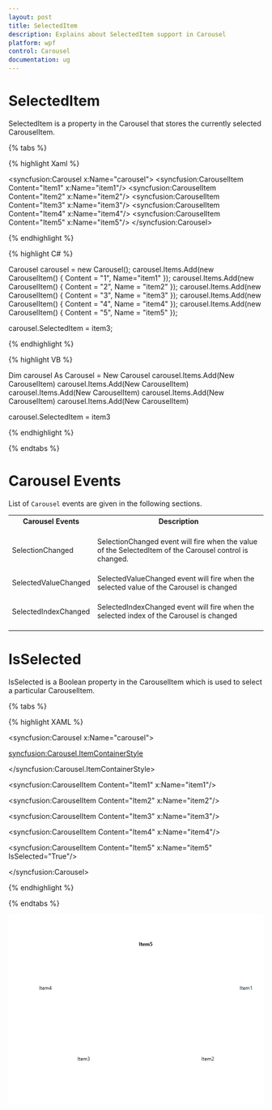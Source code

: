 ```yaml
---
layout: post
title: SelectedItem 
description: Explains about SelectedItem support in Carousel
platform: wpf
control: Carousel
documentation: ug
---
```


# SelectedItem

SelectedItem is a property in the Carousel that stores the currently selected CarouselItem. 

{% tabs %}

{% highlight Xaml %}

<syncfusion:Carousel x:Name="carousel">
            <syncfusion:CarouselItem Content="Item1" x:Name="item1"/>
            <syncfusion:CarouselItem Content="Item2" x:Name="item2"/>
            <syncfusion:CarouselItem Content="Item3" x:Name="item3"/>
            <syncfusion:CarouselItem Content="Item4" x:Name="item4"/>
            <syncfusion:CarouselItem Content="Item5" x:Name="item5"/>
        </syncfusion:Carousel>

{% endhighlight %}

{% highlight C# %}

Carousel carousel = new Carousel();
carousel.Items.Add(new CarouselItem() { Content = "1", Name="item1" });
carousel.Items.Add(new CarouselItem() { Content = "2", Name = "item2" });
carousel.Items.Add(new CarouselItem() { Content = "3", Name = "item3" });
carousel.Items.Add(new CarouselItem() { Content = "4", Name = "item4" });
carousel.Items.Add(new CarouselItem() { Content = "5", Name = "item5" });

carousel.SelectedItem = item3;

{% endhighlight %}

{% highlight VB %}

Dim carousel As Carousel = New Carousel
carousel.Items.Add(New CarouselItem)
carousel.Items.Add(New CarouselItem)
carousel.Items.Add(New CarouselItem)
carousel.Items.Add(New CarouselItem)
carousel.Items.Add(New CarouselItem)

carousel.SelectedItem = item3

{% endhighlight %}

{% endtabs %}


# Carousel Events

List of `Carousel` events are given in the following sections.

<table>
<tr>
<th>
Carousel Events<br/><br/></th><th>
Description<br/><br/></th></tr>
<tr>
<td>
SelectionChanged<br/><br/></td><td>
SelectionChanged event will fire when the value of the SelectedItem of the Carousel control is changed.<br/><br/></td></tr>
<tr>
<td>
SelectedValueChanged<br/><br/></td><td>
SelectedValueChanged event will fire when the selected value of the Carousel is changed<br/><br/></td></tr>
<tr>
<td>
SelectedIndexChanged<br/><br/></td><td>
SelectedIndexChanged event will fire when the selected index of the Carousel is changed<br/><br/></td></tr>
</table>


# IsSelected 

IsSelected is a Boolean property in the CarouselItem which is used to select a particular CarouselItem. 


{% tabs %}

{% highlight XAML %}

<syncfusion:Carousel x:Name="carousel">

<syncfusion:Carousel.ItemContainerStyle>

<Style TargetType="syncfusion:CarouselItem">

<Style.Triggers>

<Trigger Property="IsSelected" Value="True">

<Setter Property="FontWeight" Value="Bold">

</Setter>

</Trigger>

</Style.Triggers>

</Style>

</syncfusion:Carousel.ItemContainerStyle>

<syncfusion:CarouselItem Content="Item1" x:Name="item1"/>

<syncfusion:CarouselItem Content="Item2" x:Name="item2"/>

<syncfusion:CarouselItem Content="Item3" x:Name="item3"/>

<syncfusion:CarouselItem Content="Item4" x:Name="item4"/>

<syncfusion:CarouselItem Content="Item5" x:Name="item5" IsSelected="True"/>

</syncfusion:Carousel>


{% endhighlight %}

{% endtabs %}

![](Selection-images/IsSelectedproperty.png)



